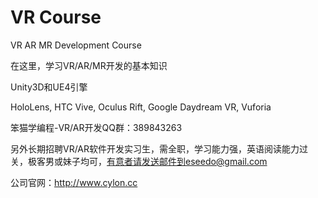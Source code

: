 # VR Course
VR AR MR Development Course

在这里，学习VR/AR/MR开发的基本知识

Unity3D和UE4引擎

HoloLens, HTC Vive, Oculus Rift, Google Daydream VR, Vuforia

笨猫学编程-VR/AR开发QQ群：389843263 

另外长期招聘VR/AR软件开发实习生，需全职，学习能力强，英语阅读能力过关，极客男或妹子均可，有意者请发送邮件到eseedo@gmail.com

公司官网：http://www.cylon.cc
